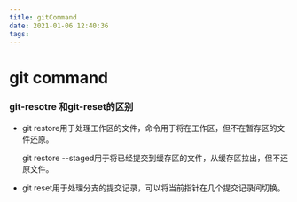 ```yaml
---
title: gitCommand
date: 2021-01-06 12:40:36
tags:
---
```

# git command

### git-resotre 和git-reset的区别

* git restore用于处理工作区的文件，命令用于将在工作区，但不在暂存区的文件还原。

    git restore --staged用于将已经提交到缓存区的文件，从缓存区拉出，但不还原文件。

* git reset用于处理分支的提交记录，可以将当前指针在几个提交记录间切换。